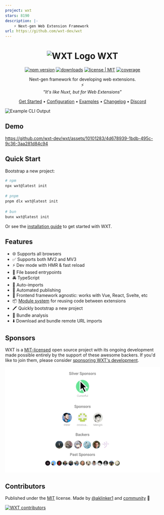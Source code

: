 ```yaml
---
project: wxt
stars: 8190
description: |-
    ⚡ Next-gen Web Extension Framework
url: https://github.com/wxt-dev/wxt
---
```


<div align="center">

# <img align="top" width="44" src="https://raw.githubusercontent.com/wxt-dev/wxt/HEAD/docs/public/hero-logo.svg" alt="WXT Logo"> WXT

[![npm version](https://img.shields.io/npm/v/wxt?labelColor=black&color=%234fa048)](https://www.npmjs.com/package/wxt)
[![downloads](https://img.shields.io/npm/dm/wxt?labelColor=black&color=%234fa048)](https://www.npmjs.com/package/wxt)
[![license | MIT](https://img.shields.io/npm/l/wxt?labelColor=black&color=%234fa048)](https://github.com/wxt-dev/wxt/blob/main/LICENSE)
[![coverage](https://img.shields.io/codecov/c/github/wxt-dev/wxt?labelColor=black&color=%234fa048)](https://codecov.io/github/wxt-dev/wxt)

Next-gen framework for developing web extensions.<br/>⚡<br/><q><i>It's like Nuxt, but for Web Extensions</i></q>

[Get Started](https://wxt.dev/guide/installation.html) •
[Configuration](https://wxt.dev/api/config.html) •
[Examples](https://wxt.dev/examples.html) •
[Changelog](https://github.com/wxt-dev/wxt/blob/main/packages/wxt/CHANGELOG.md) •
[Discord](https://discord.gg/ZFsZqGery9)

</div>

![Example CLI Output](https://raw.githubusercontent.com/wxt-dev/wxt/HEAD/docs/assets/cli-output.png)

## Demo

<https://github.com/wxt-dev/wxt/assets/10101283/4d678939-1bdb-495c-9c36-3aa281d84c94>

## Quick Start

Bootstrap a new project:

```sh
# npm
npx wxt@latest init

# pnpm
pnpm dlx wxt@latest init

# bun
bunx wxt@latest init
```

Or see the [installation guide](https://wxt.dev/guide/installation.html) to get started with WXT.

## Features

- 🌐 Supports all browsers
- ✅ Supports both MV2 and MV3
- ⚡ Dev mode with HMR & fast reload
- 📂 File based entrypoints
- 🚔 TypeScript
- 🦾 Auto-imports
- 🤖 Automated publishing
- 🎨 Frontend framework agnostic: works with Vue, React, Svelte, etc
- 📦 [Module system](https://wxt.dev/guide/essentials/wxt-modules.html#overview) for reusing code between extensions
- 🖍️ Quickly bootstrap a new project
- 📏 Bundle analysis
- ⬇️ Download and bundle remote URL imports

## Sponsors

WXT is a [MIT-licensed](https://github.com/wxt-dev/wxt/blob/main/LICENSE) open source project with its ongoing development made possible entirely by the support of these awesome backers. If you'd like to join them, please consider [sponsoring WXT's development](https://github.com/sponsors/wxt-dev).

[![WXT Sponsors](https://raw.githubusercontent.com/wxt-dev/static/refs/heads/main/sponsorkit/sponsors.svg)](https://github.com/sponsors/wxt-dev)

## Contributors

Published under the [MIT](https://github.com/wxt-dev/wxt/blob/main/LICENSE) license.
Made by [@aklinker1](https://github.com/aklinker1) and [community](https://github.com/wxt-dev/wxt/graphs/contributors) 💛

[![WXT contributors](https://contrib.rocks/image?repo=wxt-dev/wxt)](https://github.com/wxt-dev/wxt/graphs/contributors)

